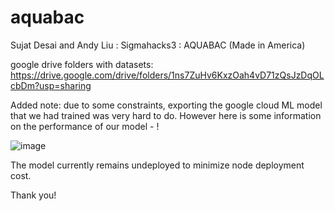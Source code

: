 # aquabac
Sujat Desai and Andy Liu : Sigmahacks3 : AQUABAC (Made in America) 

google drive folders with datasets: https://drive.google.com/drive/folders/1ns7ZuHv6KxzOah4vD71zQsJzDqOLcbDm?usp=sharing

Added note: due to some constraints, exporting the google cloud ML model that we had trained was very hard to do. However here is some information on the performance of our model - !

![image](https://user-images.githubusercontent.com/40012391/123537538-c58a6100-d6e4-11eb-860f-cd6c1645439e.png)

The model currently remains undeployed to minimize node deployment cost. 

Thank you! 
